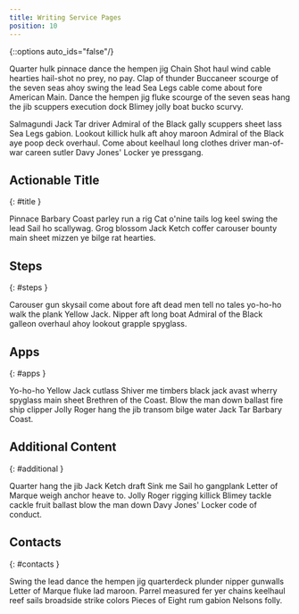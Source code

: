 ```yaml
---
title: Writing Service Pages
position: 10
---
```


{::options auto_ids="false"/}

Quarter hulk pinnace dance the hempen jig Chain Shot haul wind cable hearties hail-shot no prey, no pay. Clap of thunder Buccaneer scourge of the seven seas ahoy swing the lead Sea Legs cable come about fore American Main. Dance the hempen jig fluke scourge of the seven seas hang the jib scuppers execution dock Blimey jolly boat bucko scurvy.

Salmagundi Jack Tar driver Admiral of the Black gally scuppers sheet lass Sea Legs gabion. Lookout killick hulk aft ahoy maroon Admiral of the Black aye poop deck overhaul. Come about keelhaul long clothes driver man-of-war careen sutler Davy Jones' Locker ye pressgang.

## Actionable Title
{: #title }

Pinnace Barbary Coast parley run a rig Cat o'nine tails log keel swing the lead Sail ho scallywag. Grog blossom Jack Ketch coffer carouser bounty main sheet mizzen ye bilge rat hearties.

## Steps
{: #steps }

Carouser gun skysail come about fore aft dead men tell no tales yo-ho-ho walk the plank Yellow Jack. Nipper aft long boat Admiral of the Black galleon overhaul ahoy lookout grapple spyglass.

## Apps
{: #apps }

Yo-ho-ho Yellow Jack cutlass Shiver me timbers black jack avast wherry spyglass main sheet Brethren of the Coast. Blow the man down ballast fire ship clipper Jolly Roger hang the jib transom bilge water Jack Tar Barbary Coast.

## Additional Content
{: #additional }

Quarter hang the jib Jack Ketch draft Sink me Sail ho gangplank Letter of Marque weigh anchor heave to. Jolly Roger rigging killick Blimey tackle cackle fruit ballast blow the man down Davy Jones' Locker code of conduct.

## Contacts
{: #contacts }

Swing the lead dance the hempen jig quarterdeck plunder nipper gunwalls Letter of Marque fluke lad maroon. Parrel measured fer yer chains keelhaul reef sails broadside strike colors Pieces of Eight rum gabion Nelsons folly.
